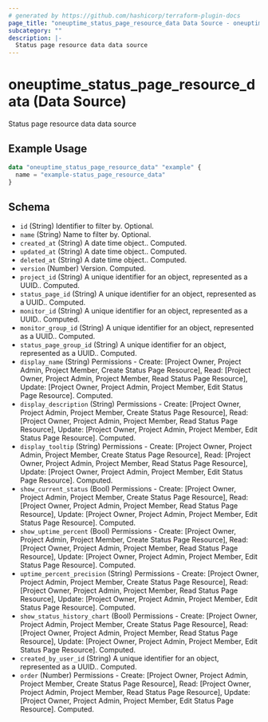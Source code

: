 ```yaml
---
# generated by https://github.com/hashicorp/terraform-plugin-docs
page_title: "oneuptime_status_page_resource_data Data Source - oneuptime"
subcategory: ""
description: |-
  Status page resource data data source
---
```


# oneuptime_status_page_resource_data (Data Source)

Status page resource data data source

## Example Usage

```terraform
data "oneuptime_status_page_resource_data" "example" {
  name = "example-status_page_resource_data"
}
```

## Schema

- `id` (String) Identifier to filter by. Optional.
- `name` (String) Name to filter by. Optional.
- `created_at` (String) A date time object.. Computed.
- `updated_at` (String) A date time object.. Computed.
- `deleted_at` (String) A date time object.. Computed.
- `version` (Number) Version. Computed.
- `project_id` (String) A unique identifier for an object, represented as a UUID.. Computed.
- `status_page_id` (String) A unique identifier for an object, represented as a UUID.. Computed.
- `monitor_id` (String) A unique identifier for an object, represented as a UUID.. Computed.
- `monitor_group_id` (String) A unique identifier for an object, represented as a UUID.. Computed.
- `status_page_group_id` (String) A unique identifier for an object, represented as a UUID.. Computed.
- `display_name` (String) Permissions - Create: [Project Owner, Project Admin, Project Member, Create Status Page Resource], Read: [Project Owner, Project Admin, Project Member, Read Status Page Resource], Update: [Project Owner, Project Admin, Project Member, Edit Status Page Resource]. Computed.
- `display_description` (String) Permissions - Create: [Project Owner, Project Admin, Project Member, Create Status Page Resource], Read: [Project Owner, Project Admin, Project Member, Read Status Page Resource], Update: [Project Owner, Project Admin, Project Member, Edit Status Page Resource]. Computed.
- `display_tooltip` (String) Permissions - Create: [Project Owner, Project Admin, Project Member, Create Status Page Resource], Read: [Project Owner, Project Admin, Project Member, Read Status Page Resource], Update: [Project Owner, Project Admin, Project Member, Edit Status Page Resource]. Computed.
- `show_current_status` (Bool) Permissions - Create: [Project Owner, Project Admin, Project Member, Create Status Page Resource], Read: [Project Owner, Project Admin, Project Member, Read Status Page Resource], Update: [Project Owner, Project Admin, Project Member, Edit Status Page Resource]. Computed.
- `show_uptime_percent` (Bool) Permissions - Create: [Project Owner, Project Admin, Project Member, Create Status Page Resource], Read: [Project Owner, Project Admin, Project Member, Read Status Page Resource], Update: [Project Owner, Project Admin, Project Member, Edit Status Page Resource]. Computed.
- `uptime_percent_precision` (String) Permissions - Create: [Project Owner, Project Admin, Project Member, Create Status Page Resource], Read: [Project Owner, Project Admin, Project Member, Read Status Page Resource], Update: [Project Owner, Project Admin, Project Member, Edit Status Page Resource]. Computed.
- `show_status_history_chart` (Bool) Permissions - Create: [Project Owner, Project Admin, Project Member, Create Status Page Resource], Read: [Project Owner, Project Admin, Project Member, Read Status Page Resource], Update: [Project Owner, Project Admin, Project Member, Edit Status Page Resource]. Computed.
- `created_by_user_id` (String) A unique identifier for an object, represented as a UUID.. Computed.
- `order` (Number) Permissions - Create: [Project Owner, Project Admin, Project Member, Create Status Page Resource], Read: [Project Owner, Project Admin, Project Member, Read Status Page Resource], Update: [Project Owner, Project Admin, Project Member, Edit Status Page Resource]. Computed.
